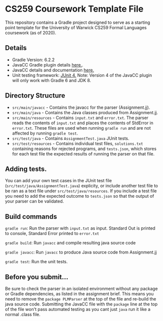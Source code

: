 # CS259 Coursework Template File
This repository contains a Gradle project designed to serve as a starting point template for the University of Warwick CS259 Formal Languages coursework (as of 2020).

## Details
* Gradle Version: 6.2.2
* JavaCC Gradle plugin details [here.](https://github.com/IntershopCommunicationsAG/javacc-gradle-plugin).
* JavaCC details and documentation [here.](https://github.com/javacc/javacc)
* Unit testing framework: [JUnit 4.](https://junit.org/junit4/)
Note: Version 4 of the JavaCC plugin will only work with Gradle 6 and JDK 8.
## Directory Structure
* `src/main/javacc` - Contains the javacc for the parser (Assignment.jj).
* `src/main/java` - Contains the Java classes produced from Assignment.jj.
* `src/main/resources` - Contains `input.txt` and `error.txt`. The parser reads the contents of `input.txt` and places the contents of StdError in `error.txt`. These files are used when running `gradle run` and are not affected by running `gradle test`.
* `src/test/java` - Contains `AssignmentTest.java` JUnit tests.
* `src/test/resources` - Contains individual test files, `solutions.txt` containing reasons for rejected programs, and `tests.json`, which stores for each test file the expected results of running the parser on that file.

## Adding tests.

You can add your own test cases in the JUnit test file (`src/test/java/AssignmentTest.java`) explicity, or include another test file to be ran as a text file under `src/test/java/resources`. If you include a test file you need to add the expected outcome to `tests.json` so that the output of your parser can be validated.

## Build commands
`gradle run`: Run the parser with `input.txt` as input. Standard Out is printed to console, Standard Error printed to `error.txt`

`gradle build`: Run `javacc` and compile resulting java source code

`gradle javacc`: Run `javacc` to produce Java source code from Assignment.jj

`gradle test`: Run the unit tests.

## Before you submit...
Be sure to check the parser in an isolated environment without any package or Gradle dependencies, as listed in the assignment brief. This means you need to remove the `package PLMParser` at the top of the file and re-build the java source code. Submitting the JavaCC file with the `package` line at the top of the file won't pass automated testing as you cant just `java` run it like a normal .class file.


